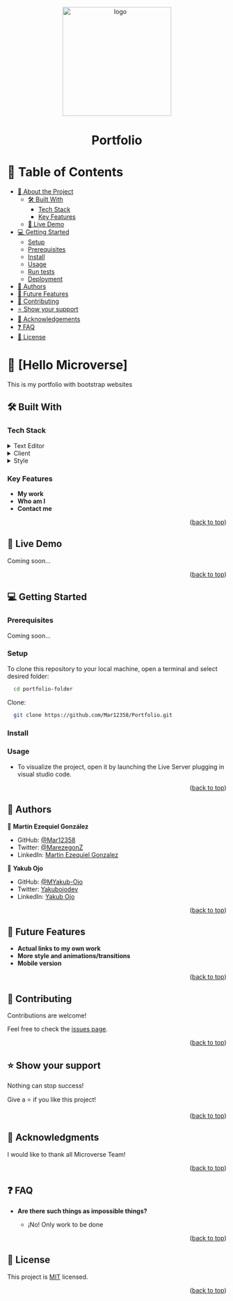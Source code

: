 <a name="readme-top"></a>

<div align="center">
  <img src="logo.jpg" alt="logo" width="250"  height="auto" />
  <br/>
  <h1><b>Portfolio</b></h1>
</div>

# 📗 Table of Contents

- [📖 About the Project](#about-project)
  - [🛠 Built With](#built-with)
    - [Tech Stack](#tech-stack)
    - [Key Features](#key-features)
  - [🚀 Live Demo](#live-demo)
- [💻 Getting Started](#getting-started)
  - [Setup](#setup)
  - [Prerequisites](#prerequisites)
  - [Install](#install)
  - [Usage](#usage)
  - [Run tests](#run-tests)
  - [Deployment](#triangular_flag_on_post-deployment)
- [👥 Authors](#authors)
- [🔭 Future Features](#future-features)
- [🤝 Contributing](#contributing)
- [⭐️ Show your support](#support)
- [🙏 Acknowledgements](#acknowledgements)
- [❓ FAQ](#faq)
- [📝 License](#license)


# 📖 [Hello Microverse] <a name="about-project"></a>

This is my portfolio with bootstrap websites

## 🛠 Built With <a name="built-with"></a>

### Tech Stack <a name="tech-stack"></a>

<details>
  <summary>Text Editor</summary>
  <ul>
    <li><a href="https://code.visualstudio.com/">Visual Studio Code</a></li>
  </ul>
</details>

<details>
  <summary>Client</summary>
  <ul>
    <li><a href="https://html.com/">HTML</a></li>
  </ul>
</details>

<details>
  <summary>Style</summary>
  <ul>
    <li><a href="https://getbootstrap.com/">Bootstrap</a></li>
  </ul>
</details>


### Key Features <a name="key-features"></a>

- **My work**
- **Who am I**
- **Contact me**

<p align="right">(<a href="#readme-top">back to top</a>)</p>


## 🚀 Live Demo <a name="live-demo"></a>

Coming soon...
<p align="right">(<a href="#readme-top">back to top</a>)</p>


## 💻 Getting Started <a name="getting-started"></a>


### Prerequisites

Coming soon...

### Setup

To clone this repository to your local machine, open a terminal and select desired folder:
```sh
  cd portfolio-folder
```
Clone:
```sh
  git clone https://github.com/Mar12358/Portfolio.git
```


### Install



### Usage
- To visualize the project, open it by launching the Live Server plugging in visual studio code.





<p align="right">(<a href="#readme-top">back to top</a>)</p>

## 👥 Authors <a name="authors"></a>

👤 **Martín Ezequiel González**

- GitHub: [@Mar12358](https://github.com/Mar12358)
- Twitter: [@MarezegonZ](https://twitter.com/MarezegonZ)
- LinkedIn: [Martin Ezequiel Gonzalez](https://www.linkedin.com/in/martin-ezequiel-gonzalez-30a413260/)

👤 **Yakub Ojo**

- GitHub: [@MYakub-Ojo](https://github.com/Yakub-Ojo)
- Twitter: [Yakubojodev](https://twitter.com/Yakubojodev)
- LinkedIn: [Yakub Ojo](https://linkedin.com/in/linkedinhandle)


<p align="right">(<a href="#readme-top">back to top</a>)</p>

## 🔭 Future Features <a name="future-features"></a>

- **Actual links to my own work**
- **More style and animations/transitions**
- **Mobile version**

<p align="right">(<a href="#readme-top">back to top</a>)</p>

## 🤝 Contributing <a name="contributing"></a>

Contributions are welcome!

Feel free to check the [issues page](https://github.com/Mar12358/Portfolio_Bootstrap/issues).

<p align="right">(<a href="#readme-top">back to top</a>)</p>

## ⭐️ Show your support <a name="support"></a>
Nothing can stop success!

Give a ⭐️ if you like this project!

<p align="right">(<a href="#readme-top">back to top</a>)</p>

## 🙏 Acknowledgments <a name="acknowledgements"></a>

I would like to thank all Microverse Team!

<p align="right">(<a href="#readme-top">back to top</a>)</p>

## ❓ FAQ <a name="faq"></a>


- **Are there such things as impossible things?**

  - ¡No! Only work to be done


<p align="right">(<a href="#readme-top">back to top</a>)</p>

## 📝 License <a name="license"></a>

This project is [MIT](./LICENSE.md) licensed.

<p align="right">(<a href="#readme-top">back to top</a>)</p>
